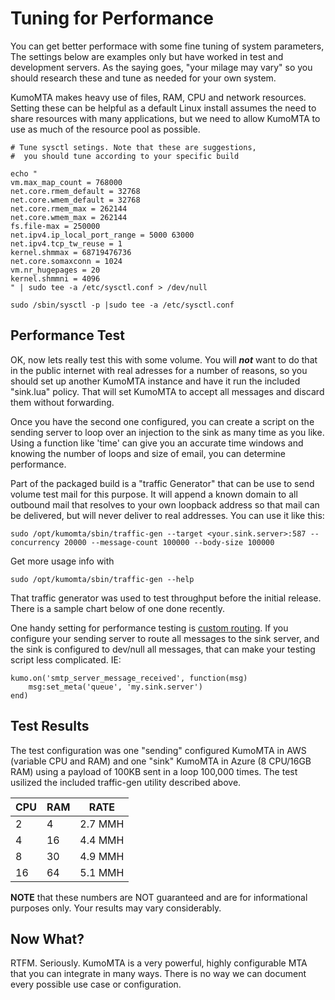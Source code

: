 # Tuning for Performance

You can get better performace with some fine tuning of system parameters,  The settings below are examples only but have worked in test and development servers.  As the saying goes, "your milage may vary" so you should research these and tune as needed for your own system.

KumoMTA makes heavy use of files, RAM, CPU and network resources. Setting these can be helpful as a default Linux install assumes the need to share resources with many applications, but we need to allow KumoMTA to use as much of the resource pool as possible.

```console
# Tune sysctl setings. Note that these are suggestions,
#  you should tune according to your specific build

echo "
vm.max_map_count = 768000
net.core.rmem_default = 32768
net.core.wmem_default = 32768
net.core.rmem_max = 262144
net.core.wmem_max = 262144
fs.file-max = 250000
net.ipv4.ip_local_port_range = 5000 63000
net.ipv4.tcp_tw_reuse = 1
kernel.shmmax = 68719476736
net.core.somaxconn = 1024
vm.nr_hugepages = 20
kernel.shmmni = 4096
" | sudo tee -a /etc/sysctl.conf > /dev/null

sudo /sbin/sysctl -p |sudo tee -a /etc/sysctl.conf
```

## Performance Test
OK, now lets really test this with some volume.  You will **_not_** want to do that in the public internet with real adresses for a number of reasons, so you should set up another KumoMTA instance and have it run the included "sink.lua" policy.  That will set KumoMTA to accept all messages and discard them without forwarding.

Once you have the second one configured, you can create a script on the sending server to loop over an injection to the sink as many time as you like. Using a function like 'time' can give you an accurate time windows and knowing the number of loops and size of email, you can determine performance. 

Part of the packaged build is a "traffic Generator" that can be use to send volume test mail for this purpose.  It will append a known domain to all outbound mail that resolves to your own loopback address so that mail can be delivered, but will never deliver to real addresses.  You can use it like this:
```console
sudo /opt/kumomta/sbin/traffic-gen --target <your.sink.server>:587 --concurrency 20000 --message-count 100000 --body-size 100000 
```

Get more usage info with 
```console
sudo /opt/kumomta/sbin/traffic-gen --help
```

That traffic generator was used to test throughput before the initial release. There is a sample chart below of one done recently.

One handy setting for performance testing is [custom routing](https://docs.kumomta.com/userguide/policy/routing/).  If you configure your sending server to route all messages to the sink server, and the sink is configured to dev/null all messages, that can make your testing script less complicated.  IE:

```console
kumo.on('smtp_server_message_received', function(msg)
    msg:set_meta('queue', 'my.sink.server')
end)

```

## Test Results
The test configuration was one "sending" configured KumoMTA in AWS (variable CPU and RAM) and one "sink" KumoMTA in Azure (8 CPU/16GB RAM) using a payload of 100KB sent in a loop 100,000 times. 
The test usilized the included traffic-gen utility described above.

| CPU | RAM | RATE |
| --- | --- | --- |
| 2   | 4  |  2.7 MMH  |
| 4   | 16  | 4.4 MMH  |
| 8   | 30  | 4.9 MMH  |
| 16   | 64  | 5.1 MMH  |

**NOTE** that these numbers are NOT guaranteed and are for informational purposes only. Your results may vary considerably.


## Now What?

RTFM.  Seriously.  KumoMTA is a very powerful, highly configurable MTA that you can integrate in many ways.  There is no way we can document every possible use case or configuration.


